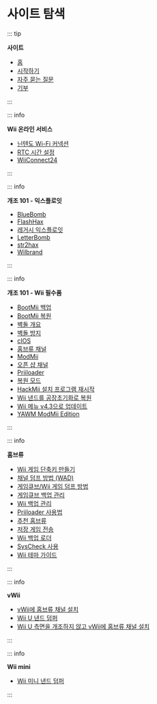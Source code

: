 # 사이트 탐색

::: tip

**사이트**

- [홈](/)
- [시작하기](get-started)
- [자주 묻는 질문](faq)
- [기부](donations)

:::

::: info

**Wii 온라인 서비스**

- [닌텐도 Wi-Fi 커넥션](nintendowfc)
- [RTC 시간 설정](wiiconnect24#updating-rtc-clock)
- [WiiConnect24](wiiconnect24)

:::

::: info

**개조 101 - 익스플로잇**

- [BlueBomb](bluebomb)
- [FlashHax](flashhax)
- [레거시 익스플로잇](legacy-exploits)
- [LetterBomb](letterbomb)
- [str2hax](str2hax)
- [Wilbrand](wilbrand)

:::

::: info

**개조 101 - Wii 필수품**

- [BootMii 백업](bootmii)
- [BootMii 복원](bootmiirecover)
- [벽돌 개요](bricks)
- [벽돌 방지](bricks#brick-prevention)
- [cIOS](cios)
- [홈브류 채널](hbc)
- [ModMii](modmii)
- [오픈 샵 채널](osc)
- [Priiloader](priiloader)
- [복원 모드](recovery-mode)
- [HackMii 설치 프로그램 재시작](hackmii)
- [Wii 낸드를 공장초기화로 복원](wii-factory-reset)
- [Wii 메뉴 v4.3으로 업데이트](update)
- [YAWM ModMii Edition](yawmme)

:::

::: info

**홈브류**

- [Wii 게임 단축키 만들기](wiigsc)
- [채널 덤프 방법 (WAD)](dump-wads)
- [게임큐브/Wii 게임 덤프 방법](dump-games)
- [게임큐브 백업 관리](gc-backups)
- [Wii 백업 관리](wii-backups)
- [Priiloader 사용법](priiloader-usage)
- [추천 홈브류](recommended-homebrew)
- [저장 게임 전송](transfer-saves)
- [Wii 백업 로더](wii-loaders)
- [SysCheck 사용](syscheck)
- [Wii 테마 가이드](themes)

:::

::: info

**vWii**

- [vWii에 홈브류 채널 설치](vwii-homebrew-channel)
- [Wii U 낸드 덤퍼](wiiu-nand-dumper)
- [Wii U 측면을 개조하지 않고 vWii에 홈브류 채널 설치](vwii-homebrew-channel-no-wiiu-mods)

:::

::: info

**Wii mini**

- [Wii 미니 낸드 덤퍼](wnd-mini)

:::
